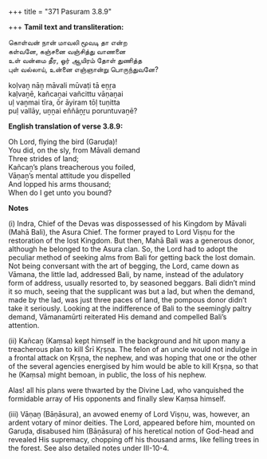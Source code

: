 +++
title = "371 Pasuram 3.8.9"

+++
**Tamil text and transliteration:**

கொள்வன் நான் மாவலி மூவடி தா என்ற  
கள்வனே, கஞ்சனை வஞ்சித்து வாணனை  
உள் வன்மை தீர, ஓர் ஆயிரம் தோள் துணித்த  
புள் வல்லாய், உன்னை எஞ்ஞான்று பொருந்துவனே?

koḷvaṉ nāṉ māvali mūvaṭi tā eṉṟa  
kaḷvaṉē, kañcaṉai vañcittu vāṇaṉai  
uḷ vaṉmai tīra, ōr āyiram tōḷ tuṇitta  
puḷ vallāy, uṉṉai eññāṉṟu poruntuvaṉē?

**English translation of verse 3.8.9:**

Oh Lord, flying the bird (Garuḍa)!  
You did, on the sly, from Māvali demand  
Three strides of land;  
Kañcaṉ’s plans treacherous you foiled,  
Vāṇaṉ’s mental attitude you dispelled  
And lopped his arms thousand;  
When do I get unto you bound?

**Notes**

\(i\) Indra, Chief of the Devas was dispossessed of his Kingdom by Māvali (Mahā Bali), the Asura Chief. The former prayed to Lord Viṣṇu for the restoration of the lost Kingdom. But then, Mahā Bali was a generous donor, although he belonged to the Asura clan. So, the Lord had to adopt the peculiar method of seeking alms from Bali for getting back the lost domain. Not being conversant with the art of begging, the Lord, came down as Vāmana, the little lad, addressed Bali, by name, instead of the adulatory form of address, usually resorted to, by seasoned beggars. Bali didn’t mind it so much, seeing that the supplicant was but a lad, but when the demand, made by the lad, was just three paces of land, the pompous donor didn’t take it seriously. Looking at the indifference of Bali to the seemingly paltry demand, Vāmanamūrti reiterated His demand and compelled Bali’s attention.

\(ii\) Kañcaṉ (Kaṃsa) kept himself in the background and hit upon many a treacherous plan to kill Śrī Kṛṣṇa. The felon of an uncle would not indulge in a frontal attack on Kṛṣṇa, the nephew, and was hoping that one or the other of the several agencies energised by him would be able to kill Kṛṣṇa, so that he (Kaṃsa) might bemoan, in public, the loss of his nephew.

Alas! all his plans were thwarted by the Divine Lad, who vanquished the formidable array of His opponents and finally slew Kaṃsa himself.

\(iii\) Vāṇaṉ (Bāṇāsura), an avowed enemy of Lord Viṣṇu, was, however, an ardent votary of minor deities. The Lord, appeared before him, mounted on Garuḍa, disabused him (Bāṇāsura) of his heretical notion of God-head and revealed His supremacy, chopping off his thousand arms, like felling trees in the forest. See also detailed notes under III-10-4.


